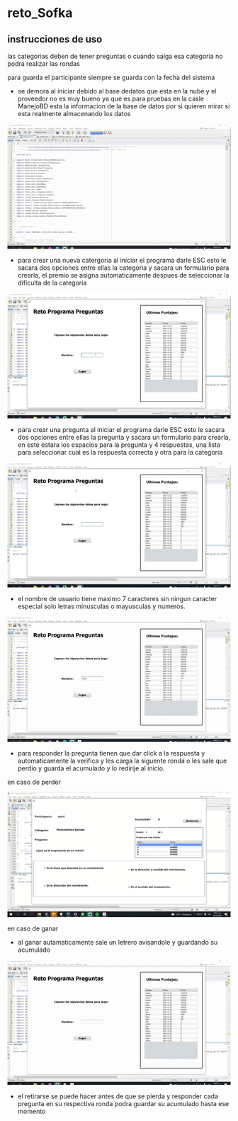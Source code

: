 # reto_Sofka

## instrucciones de uso 
 
  las categorias deben de tener preguntas  o cuando salga esa categoria no podra realizar 
  las rondas 
  
para guarda el participante siempre se guarda con la fecha del sistema

- se demora al iniciar debido al base dedatos que esta en la nube y el proveedor no es muy bueno
  ya que es para pruebas en la casle ManejoBD esta la informacion de la base de datos por si quieren 
  mirar si esta realmente almacenando los datos 
  
 ![Output sample](gif/inicio.gif)

- para crear una nueva catergoria  al iniciar el programa darle ESC esto le sacara dos opciones
  entre ellas la categoria y sacara un formulario para crearla, el premio se asigna 
  automaticamente  despues de seleccionar la dificulta de la categoria
  
 ![Output sample](gif/categoria.gif)
  
- para crear una pregunta al iniciar el programa darle ESC esto le sacara dos opciones
  entre ellas la pregunta y sacara un formulario para crearla, en este estara 
  los espacios para la pregunta y 4 respuestas, una lista para seleccionar cual es la respuesta correcta
  y otra para la categoria
 
 ![Output sample](gif/pregunta.gif)
  
- el nombre de usuario tiene maximo 7 caracteres sin ningun caracter especial solo letras minusculas o mayusculas y numeros.

 ![Output sample](gif/tamaño.gif)

- para responder la pregunta tienen que dar click a la respuesta y automaticamente la verifica y les carga la siguente ronda
  o les sale que perdio y guarda el acumulado y lo redirije al inicio.
  
 en caso de perder 
 
![Output sample](gif/perder.gif)
  
  
 en caso de ganar
   
- al ganar autamaticamente sale un letrero avisandole y guardando su acumulado 

  
![Output sample](gif/ganar.gif)
    
    
- el retirarse se puede hacer antes de que se pierda  y responder cada pregunta en su respectiva ronda 
  podra guardar su acumulado hasta ese momento


  
  
